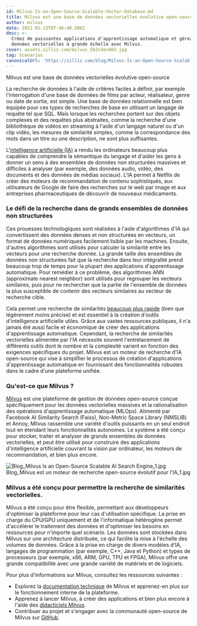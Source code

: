 ```yaml
---
id: Milvus-Is-an-Open-Source-Scalable-Vector-Database.md
title: Milvus est une base de données vectorielles évolutive open-source
author: milvus
date: 2021-01-13T07:46:40.506Z
desc: >-
  Créez de puissantes applications d'apprentissage automatique et gérez des
  données vectorielles à grande échelle avec Milvus.
cover: assets.zilliz.com/milvus_5b2cdec665.jpg
tag: Scenarios
canonicalUrl: 'https://zilliz.com/blog/Milvus-Is-an-Open-Source-Scalable-Vector-Database'
---
```

<custom-h1>Milvus est une base de données vectorielles évolutive open-source</custom-h1><p>La recherche de données à l'aide de critères faciles à définir, par exemple l'interrogation d'une base de données de films par acteur, réalisateur, genre ou date de sortie, est simple. Une base de données relationnelle est bien équipée pour ces types de recherches de base en utilisant un langage de requête tel que SQL. Mais lorsque les recherches portent sur des objets complexes et des requêtes plus abstraites, comme la recherche d'une bibliothèque de vidéos en streaming à l'aide d'un langage naturel ou d'un clip vidéo, les mesures de similarité simples, comme la correspondance des mots dans un titre ou une description, ne sont plus suffisantes.</p>
<p>L'<a href="https://medium.com/unstructured-data-service/the-easiest-way-to-search-among-1-billion-image-vectors-d6faf72e361f#d62b">intelligence artificielle (IA)</a> a rendu les ordinateurs beaucoup plus capables de comprendre la sémantique du langage et d'aider les gens à donner un sens à des ensembles de données non structurées massives et difficiles à analyser (par exemple, des données audio, vidéo, des documents et des données de médias sociaux). L'IA permet à Netflix de créer des moteurs de recommandation de contenu sophistiqués, aux utilisateurs de Google de faire des recherches sur le web par image et aux entreprises pharmaceutiques de découvrir de nouveaux médicaments.</p>
<h3 id="The-challenge-of-searching-large-unstructured-datasets" class="common-anchor-header">Le défi de la recherche dans de grands ensembles de données non structurées</h3><p>Ces prouesses technologiques sont réalisées à l'aide d'algorithmes d'IA qui convertissent des données denses et non structurées en vecteurs, un format de données numériques facilement lisible par les machines. Ensuite, d'autres algorithmes sont utilisés pour calculer la similarité entre les vecteurs pour une recherche donnée. La grande taille des ensembles de données non structurées fait que la recherche dans leur intégralité prend beaucoup trop de temps pour la plupart des applications d'apprentissage automatique. Pour remédier à ce problème, des algorithmes ANN (approximate nearest neighbor) sont utilisés pour regrouper les vecteurs similaires, puis pour ne rechercher que la partie de l'ensemble de données la plus susceptible de contenir des vecteurs similaires au vecteur de recherche cible.</p>
<p>Cela permet une recherche de similarités <a href="https://medium.com/unstructured-data-service/how-to-choose-an-index-in-milvus-4f3d15259212#7a9a">beaucoup plus rapide</a> (bien que légèrement moins précise) et est essentiel à la création d'outils d'intelligence artificielle utiles. Grâce aux vastes ressources publiques, il n'a jamais été aussi facile et économique de créer des applications d'apprentissage automatique. Cependant, la recherche de similarités vectorielles alimentée par l'IA nécessite souvent l'entrelacement de différents outils dont le nombre et la complexité varient en fonction des exigences spécifiques du projet. Milvus est un moteur de recherche d'IA open-source qui vise à simplifier le processus de création d'applications d'apprentissage automatique en fournissant des fonctionnalités robustes dans le cadre d'une plateforme unifiée.</p>
<h3 id="What-is-Milvus" class="common-anchor-header">Qu'est-ce que Milvus ?</h3><p><a href="https://milvus.io/">Milvus</a> est une plateforme de gestion de données open-source conçue spécifiquement pour les données vectorielles massives et la rationalisation des opérations d'apprentissage automatique (MLOps). Alimenté par Facebook AI Similarity Search (Faiss), Non-Metric Space Library (NMSLIB) et Annoy, Milvus rassemble une variété d'outils puissants en un seul endroit tout en étendant leurs fonctionnalités autonomes. Le système a été conçu pour stocker, traiter et analyser de grands ensembles de données vectorielles, et peut être utilisé pour construire des applications d'intelligence artificielle couvrant la vision par ordinateur, les moteurs de recommandation, et bien plus encore.</p>
<p>
  
   <span class="img-wrapper"> <img translate="no" src="https://assets.zilliz.com/Blog_Milvus_Is_an_Open_Source_Scalable_AI_Search_Engine_1_997255eb27.jpg" alt="Blog_Milvus Is an Open-Source Scalable AI Search Engine_1.jpg" class="doc-image" id="blog_milvus-is-an-open-source-scalable-ai-search-engine_1.jpg" />
   </span> <span class="img-wrapper"> <span>Blog_Milvus est un moteur de recherche open-source évolutif pour l'IA_1.jpg</span> </span></p>
<h3 id="Milvus-was-made-to-power-vector-similarity-search" class="common-anchor-header">Milvus a été conçu pour permettre la recherche de similarités vectorielles.</h3><p>Milvus a été conçu pour être flexible, permettant aux développeurs d'optimiser la plateforme pour leur cas d'utilisation spécifique. La prise en charge du CPU/GPU uniquement et de l'informatique hétérogène permet d'accélérer le traitement des données et d'optimiser les besoins en ressources pour n'importe quel scénario. Les données sont stockées dans Milvus sur une architecture distribuée, ce qui facilite la mise à l'échelle des volumes de données. Grâce à la prise en charge de divers modèles d'IA, langages de programmation (par exemple, C++, Java et Python) et types de processeurs (par exemple, x86, ARM, GPU, TPU et FPGA), Milvus offre une grande compatibilité avec une grande variété de matériels et de logiciels.</p>
<p>Pour plus d'informations sur Milvus, consultez les ressources suivantes :</p>
<ul>
<li>Explorez la <a href="https://milvus.io/">documentation technique</a> de Milvus et apprenez-en plus sur le fonctionnement interne de la plateforme.</li>
<li>Apprenez à lancer Milvus, à créer des applications et bien plus encore à l'aide des <a href="https://tutorials.milvus.io/">didacticiels Milvus</a>.</li>
<li>Contribuer au projet et s'engager avec la communauté open-source de Milvus sur <a href="https://github.com/milvus-io">GitHub</a>.</li>
</ul>
